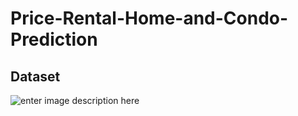 # Price-Rental-Home-and-Condo-Prediction
## Dataset
![enter image description here](https://i.ibb.co/QMTpPnK/Screenshot-2023-06-06-143910.jpg)
